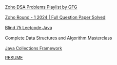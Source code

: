 [Zoho DSA Problems Playlist by GFG](https://www.geeksforgeeks.org/explore?page=1&company=Zoho&sortBy=submissions&itm_source=geeksforgeeks&itm_medium=main_header&itm_campaign=practice_header)<br/>  
[Zoho Round - 1 2024 | Full Question Paper Solved](https://youtu.be/5BUSEi6AkVs?si=LVAORxdMth4zp9AL)<br/>  
[Blind 75 Leetcode Java](https://youtu.be/PieZjz2Pyhw?si=qJ9pHotrskaesCkZ)<br/>  
[Complete Data Structures and Algorithm Masterclass](https://youtu.be/cD2pbCulF74?si=J2Q-hzkSmGHR4lCU)<br/>  
[Java Collections Framework](https://youtu.be/GdAon80-0KA?si=uoIcIUEpzoSTF6Y8)<br/>  

[RESUME](https://docs.google.com/document/d/1i7O0cZW8XfkYW-P4J6qkCudsCilmvkIdi1TPiRdTSM8/edit?pli=1&tab=t.0)

